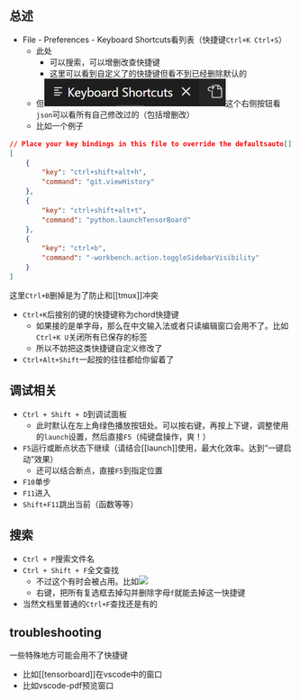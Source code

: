 ## 总述
- File - Preferences - Keyboard Shortcuts看列表（快捷键`Ctrl+K Ctrl+S`）
  - 此处
    - 可以搜索，可以增删改查快捷键
    - 这里可以看到自定义了的快捷键但看不到已经删除默认的
  - 但![](keybindings-json.png)这个右侧按钮看`json`可以看所有自己修改过的（包括增删改）
  - 比如一个例子
```json
// Place your key bindings in this file to override the defaultsauto[]
[
    {
        "key": "ctrl+shift+alt+h",
        "command": "git.viewHistory"
    },
    {
        "key": "ctrl+shift+alt+t",
        "command": "python.launchTensorBoard"
    },
    {
        "key": "ctrl+b",
        "command": "-workbench.action.toggleSidebarVisibility"
    }
]
```
这里`Ctrl+B`删掉是为了防止和[[tmux]]冲突
- `Ctrl+K`后接别的键的快捷键称为chord快捷键
  - 如果接的是单字母，那么在中文输入法或者只读编辑窗口会用不了。比如`Ctrl+K U`关闭所有已保存的标签
  - 所以不妨把这类快捷键自定义修改了
- `Ctrl+Alt+Shift`一起按的往往都给你留着了
## 调试相关
- `Ctrl + Shift + D`到调试面板
  - 此时默认在左上角绿色播放按钮处。可以按右键，再按上下键，调整使用的`launch`设置，然后直接`F5`（纯键盘操作，爽！）
- `F5`运行或断点状态下继续（请结合[[launch]]使用，最大化效率。达到“一键启动”效果）
  - 还可以结合断点，直接`F5`到指定位置
- `F10`单步
- `F11`进入
- `Shift+F11`跳出当前（函数等等）
## 搜索
- `Ctrl + P`搜索文件名
- `Ctrl + Shift + F`全文查找
  - 不过这个有时会被占用。比如![](keyboard-ubuntu.png)
  - 右键，把所有复选框去掉勾并删除字母`f`就能去掉这一快捷键
- 当然文档里普通的`Ctrl+F`查找还是有的
## troubleshooting
一些特殊地方可能会用不了快捷键
- 比如[[tensorboard]]在vscode中的窗口
- 比如vscode-pdf预览窗口